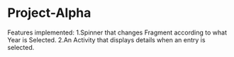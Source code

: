 # Project-Alpha
Features implemented:
1.Spinner that changes Fragment according to what Year is Selected.
2.An Activity that displays details when an entry is selected.
